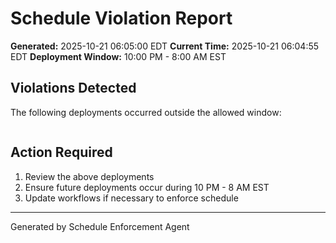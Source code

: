 # Schedule Violation Report

**Generated:** 2025-10-21 06:05:00 EDT
**Current Time:** 2025-10-21 06:04:55 EDT
**Deployment Window:** 10:00 PM - 8:00 AM EST

## Violations Detected

The following deployments occurred outside the allowed window:

```

```

## Action Required

1. Review the above deployments
2. Ensure future deployments occur during 10 PM - 8 AM EST
3. Update workflows if necessary to enforce schedule

---

Generated by Schedule Enforcement Agent
